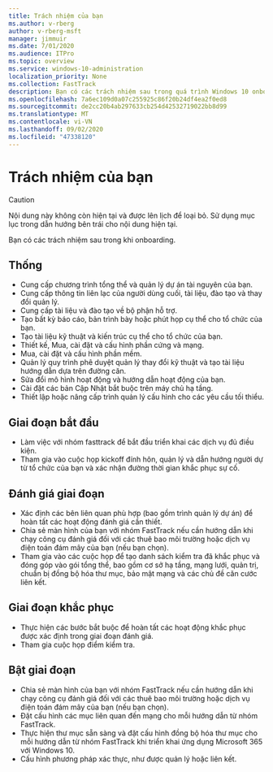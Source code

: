 ```yaml
---
title: Trách nhiệm của bạn
ms.author: v-rberg
author: v-rberg-msft
manager: jimmuir
ms.date: 7/01/2020
ms.audience: ITPro
ms.topic: overview
ms.service: windows-10-administration
localization_priority: None
ms.collection: FastTrack
description: Bạn có các trách nhiệm sau trong quá trình Windows 10 onboarding.
ms.openlocfilehash: 7a6ec109d0a07c255925c86f20b24df4ea2f0ed8
ms.sourcegitcommit: de2cc20b4ab297633cb254d42532719022bb8d99
ms.translationtype: MT
ms.contentlocale: vi-VN
ms.lasthandoff: 09/02/2020
ms.locfileid: "47338120"
---
```

# <a name="your-responsibilities"></a>Trách nhiệm của bạn
> [!CAUTION]
> Nội dung này không còn hiện tại và được lên lịch để loại bỏ. Sử dụng mục lục trong dẫn hướng bên trái cho nội dung hiện tại.

Bạn có các trách nhiệm sau trong khi onboarding.

## <a name="general"></a>Thống

- Cung cấp chương trình tổng thể và quản lý dự án tài nguyên của bạn.
- Cung cấp thông tin liên lạc của người dùng cuối, tài liệu, đào tạo và thay đổi quản lý.
- Cung cấp tài liệu và đào tạo về bộ phận hỗ trợ.
- Tạo bất kỳ báo cáo, bản trình bày hoặc phút họp cụ thể cho tổ chức của bạn.
- Tạo tài liệu kỹ thuật và kiến trúc cụ thể cho tổ chức của bạn.
- Thiết kế, Mua, cài đặt và cấu hình phần cứng và mạng.
- Mua, cài đặt và cấu hình phần mềm.
- Quản lý quy trình phê duyệt quản lý thay đổi kỹ thuật và tạo tài liệu hướng dẫn dựa trên đường căn.
- Sửa đổi mô hình hoạt động và hướng dẫn hoạt động của bạn.
- Cài đặt các bản Cập Nhật bắt buộc trên máy chủ hạ tầng.
- Thiết lập hoặc nâng cấp trình quản lý cấu hình cho các yêu cầu tối thiểu.

## <a name="initiate-phase"></a>Giai đoạn bắt đầu

- Làm việc với nhóm fasttrack để bắt đầu triển khai các dịch vụ đủ điều kiện.
- Tham gia vào cuộc họp kickoff đính hôn, quản lý và dẫn hướng người dự từ tổ chức của bạn và xác nhận đường thời gian khắc phục sự cố.

## <a name="assess-phase"></a>Đánh giá giai đoạn

- Xác định các bên liên quan phù hợp (bao gồm trình quản lý dự án) để hoàn tất các hoạt động đánh giá cần thiết.
- Chia sẻ màn hình của bạn với nhóm FastTrack nếu cần hướng dẫn khi chạy công cụ đánh giá đối với các thuê bao môi trường hoặc dịch vụ điện toán đám mây của bạn (nếu bạn chọn).
- Tham gia vào các cuộc họp để tạo danh sách kiểm tra đã khắc phục và đóng góp vào gói tổng thể, bao gồm cơ sở hạ tầng, mạng lưới, quản trị, chuẩn bị đồng bộ hóa thư mục, bảo mật mạng và các chủ đề căn cước liên kết.

## <a name="remediate-phase"></a>Giai đoạn khắc phục

- Thực hiện các bước bắt buộc để hoàn tất các hoạt động khắc phục được xác định trong giai đoạn đánh giá.
- Tham gia cuộc họp điểm kiểm tra.

## <a name="enable-phase"></a>Bật giai đoạn

- Chia sẻ màn hình của bạn với nhóm FastTrack nếu cần hướng dẫn khi chạy công cụ đánh giá đối với các thuê bao môi trường hoặc dịch vụ điện toán đám mây của bạn (nếu bạn chọn).
- Đặt cấu hình các mục liên quan đến mạng cho mỗi hướng dẫn từ nhóm FastTrack.
- Thực hiện thư mục sẵn sàng và đặt cấu hình đồng bộ hóa thư mục cho mỗi hướng dẫn từ nhóm FastTrack khi triển khai ứng dụng Microsoft 365 với Windows 10.
- Cấu hình phương pháp xác thực, như được quản lý hoặc liên kết.

